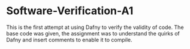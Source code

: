 # Software-Verification-A1
This is the first attempt at using Dafny to verify the validity of code. The base code was given, the assignment was to understand the quirks of Dafny and insert comments to enable it to compile.
